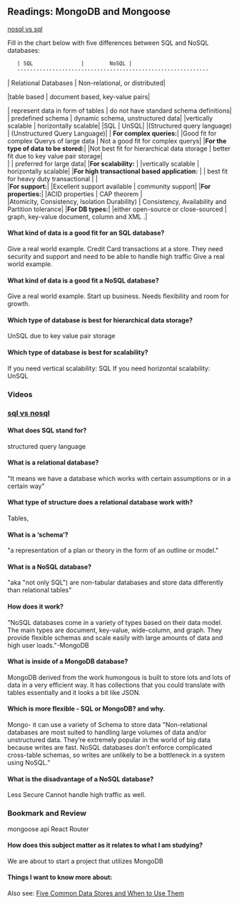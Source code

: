 ## Readings: MongoDB and Mongoose

[nosql vs sql](https://www.thegeekstuff.com/2014/01/sql-vs-nosql-db/?utm_source=tuicool)

Fill in the chart below with five differences between SQL and NoSQL databases:

       | SQL               |      	NoSQL |
       ------------------------------------------------------------
| Relational Databases     |    Non-relational, or distributed|

 |table based               |  document based, key-value pairs|

 | represent data in form of tables	      |        do not have standard schema definitions|
 | predefined schema         |    dynamic schema, unstructured data|
 |vertically scalable       |    horizontally scalable|
 |SQL                       |           UnSQL|
|(Structured query language) |  (Unstructured Query Language)|
| **For complex queries:**|
 |Good fit for complex Querys of large data       |        Not a good fit for complex querys| 
 |**For the type of data to be stored:**|
 |Not best fit for hierarchical data storage        |      better fit due to key value pair storage|  
 |                            |  preferred for large data|
|**For scalability:** |
|vertically scalable         |   horizontally scalable|
|**For high transactional based application:** |
| best fit for heavy duty transactional         | |  
|**For support:**|
|Excellent support available |    community support|
|**For properties:**|
|ACID properties             |          CAP theorem  |  
|Atomicity, Consistency, Isolation Durability)     |    Consistency, Availability and Partition tolerance|
|**For DB types:**|
|either open-source or close-sourced       |      graph, key-value  document, column  and XML .|

 	 
#### What kind of data is a good fit for an SQL database?
Give a real world example.
Credit Card transactions at a store. They need security and support and need to be able to handle high traffic
Give a real world example.

#### What kind of data is a good fit a NoSQL database?
Give a real world example.
Start up business. Needs flexibility and room for growth. 


#### Which type of database is best for hierarchical data storage?
UnSQL due to key value pair storage

#### Which type of database is best for scalability?
If you need vertical scalability: SQL
If you need horizontal scalability: UnSQL

### Videos
### [sql vs nosql](https://www.youtube.com/watch?v=ZS_kXvOeQ5Y)

#### What does SQL stand for?
 structured query language

#### What is a relational database?
"It means we have a database which
works with certain assumptions or in a
certain way"

#### What type of structure does a relational database work with?
Tables, 
#### What is a ‘schema’?
"a representation of a plan or theory in the form of an outline or model."

#### What is a NoSQL database?
"aka "not only SQL") are non-tabular databases and store data differently than relational tables"

#### How does it work?
"NoSQL databases come in a variety of types based on their data model. The main types are document, key-value, wide-column, and graph. They provide flexible schemas and scale easily with large amounts of data and high user loads."-MongoDB



#### What is inside of a MongoDB database?
MongoDB derived from the work humongous is built to store lots and lots of data in a very efficient way. 
It has collections that you could translate with tables essentially and it looks a bit like JSON.

#### Which is more flexible - SQL or MongoDB? and why.
Mongo- it can use a variety of Schema to store data
"Non-relational databases are most suited to handling large volumes of data and/or unstructured data. They’re extremely popular in the world of big data because writes are fast. NoSQL databases don’t enforce complicated cross-table schemas, so writes are unlikely to be a bottleneck in a system using NoSQL."

#### What is the disadvantage of a NoSQL database?
Less Secure
Cannot handle high traffic as well. 

### Bookmark and Review
mongoose api
React Router

#### How does this subject matter as it relates to what I am studying?
We are about to start a project that utilizes MongoDB

#### Things I want to know more about:

Also see: [Five Common Data Stores and When to Use Them](https://shopify.engineering/five-common-data-stores-usage)